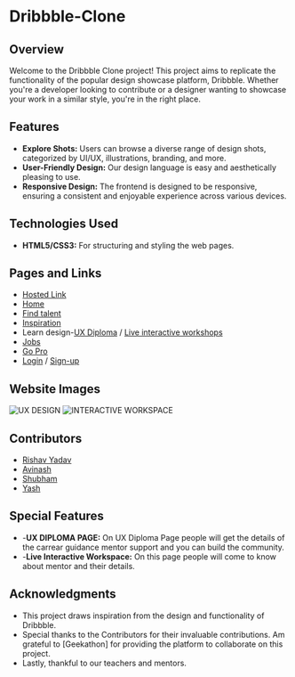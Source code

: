 # Dribbble-Clone

## Overview

Welcome to the Dribbble Clone project! This project aims to replicate the functionality of the popular design showcase platform, Dribbble. Whether you're a developer looking to contribute or a designer wanting to showcase your work in a similar style, you're in the right place.

## Features

- **Explore Shots:** Users can browse a diverse range of design shots, categorized by UI/UX, illustrations, branding, and more.
- **User-Friendly Design:** Our design language is easy and aesthetically pleasing to use.
- **Responsive Design:** The frontend is designed to be responsive, ensuring a consistent and enjoyable experience across various devices.

## Technologies Used

- **HTML5/CSS3:** For structuring and styling the web pages.

## Pages and Links

- [Hosted Link](https://rishavy.github.io/Dribble/)
- [Home](https://rishavy.github.io/Dribble/)
- [Find talent](https://rishavy.github.io/Dribble/Yash/index.html)
- [Inspiration](https://rishavy.github.io/Dribble/Inspiration/inspiration.html)
- Learn design-[UX Diploma](https://rishavy.github.io/Dribble/SHUBHAM/UX%20DIPLOMA%20PAGE/index.html) / [Live interactive workshops](https://rishavy.github.io/Dribble/SHUBHAM/index.html)
- [Jobs](https://rishavy.github.io/Dribble/Jobs/jobs.html)
- [Go Pro](https://rishavy.github.io/Dribble/Avinash/index.html)
- [Login](https://rishavy.github.io/Dribble/Avinash/Log-in/login.html) / [Sign-up](https://rishavy.github.io/Dribble/Avinash/sign%20up/signup.html)

## Website Images
![UX DESIGN](https://github.com/rishavy/Dribble/assets/143771551/4e4256be-f153-4528-b719-a748c34cd387)
![INTERACTIVE WORKSPACE](https://github.com/rishavy/Dribble/assets/143771551/e3637061-9e10-4668-8ba9-c6001a832539)

## Contributors

- [Rishav Yadav](https://github.com/rishavy)
- [Avinash](link-to-profile)
- [Shubham]([link-to-profile](https://github.com/Negi-shubham))
- [Yash](link-to-profile)

## Special Features

- -**UX DIPLOMA PAGE:** On UX Diploma Page people will get the details of the carrear guidance mentor support and you can build the community.
- -**Live Interactive Workspace:** On this page people will come to know about mentor and their details.

## Acknowledgments

- This project draws inspiration from the design and functionality of Dribbble.
- Special thanks to the Contributors for their invaluable contributions.
Am grateful to [Geekathon] for providing the platform to collaborate on this project.
- Lastly, thankful to our teachers and mentors.
